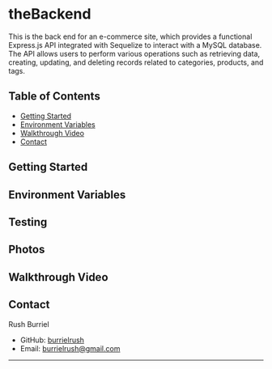 # theBackend

This is the back end for an e-commerce site, which provides a functional Express.js API integrated with Sequelize to interact with a MySQL database. The API allows users to perform various operations such as retrieving data, creating, updating, and deleting records related to categories, products, and tags.

## Table of Contents

- [Getting Started](#getting-started)
- [Environment Variables](#environment-variables)
- [Walkthrough Video](#walkthrough-video)
- [Contact](#contact) 

## Getting Started



## Environment Variables



## Testing



## Photos



## Walkthrough Video


## Contact

Rush Burriel
- GitHub: [burrielrush](https://github.com/burrielrush)
- Email: burrielrush@gmail.com

---
